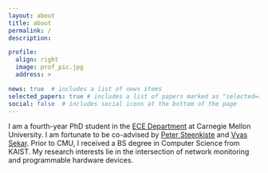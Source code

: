 ```yaml
---
layout: about
title: about
permalink: /
description:

profile:
  align: right
  image: prof_pic.jpg
  address: >

news: true  # includes a list of news items
selected_papers: true # includes a list of papers marked as "selected={true}"
social: false  # includes social icons at the bottom of the page
---
```




I am a fourth-year PhD student in the [ECE Department](https://www.ece.cmu.edu/) at Carnegie Mellon University. I am fortunate to be co-advised by [Peter Steenkiste](https://www.cs.cmu.edu/~prs/) and [Vyas Sekar](https://users.ece.cmu.edu/~vsekar/). Prior to CMU, I received a BS degree in Computer Science from KAIST. My research interests lie in the intersection of network monitoring and programmable hardware devices.

<!-- 
Write your biography here. Tell the world about yourself. Link to your favorite [subreddit](http://reddit.com){:target="\_blank"}. You can put a picture in, too. The code is already in, just name your picture `prof_pic.jpg` and put it in the `img/` folder.

Put your address / P.O. box / other info right below your picture. You can also disable any these elements by editing `profile` property of the YAML header of your `_pages/about.md`. Edit `_bibliography/papers.bib` and Jekyll will render your [publications page](/al-folio/publications/) automatically.

Link to your social media connections, too. This theme is set up to use [Font Awesome icons](http://fortawesome.github.io/Font-Awesome/){:target="\_blank"} and [Academicons](https://jpswalsh.github.io/academicons/){:target="\_blank"}, like the ones below. Add your Facebook, Twitter, LinkedIn, Google Scholar, or just disable all of them. -->
